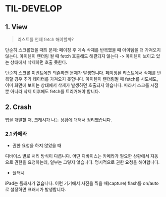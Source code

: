 # TIL-DEVELOP



## 1. View

> 리스트를 언제 fetch 해야할까? 

단순히 스크롤했을 때의 문제: 페이징 후 계속 삭제를 반복했을 때 아이템을 더 가져오지 않는다. 아이템이 렌더링 될 때 fetch 호출해도 해결되지 않는다 -> 아이템이 보이고 있는 상태에서 삭제하면 호출 못한다.


단순히 스크롤 이벤트에만 의존하면 문제가 발생합니다.
페이징된 리스트에서 삭제를 반복할 경우 추가 데이터를 가져오지 못합니다.
아이템이 렌더링될 때 fetch를 시도해도, 이미 화면에 보이는 상태에서 삭제가 발생하면 호출되지 않습니다. 
따라서 스크롤 시점뿐 아니라 삭제 이후에도 fetch를 트리거해야 합니다.

## 2. Crash 

앱을 개발할 때, 크래시가 나는 상황에 대해서 정리했습니다. 

### 2.1 카메라

* 권한 요청을 하지 않았을 때 

디바이스 별로 처리 방식이 다릅니다. 어떤 디바이스는 카메라가 필요한 상황에서 자동으로 권한을 요청하는데, 일부는 그렇지 않습니다. 명시적으로 권한 요청을 해야합니다.  

* 플래시 

iPad는 플래시가 없습니다. 이런 기기에서 사진을 찍을 때(capture) flash를 on/auto로 설정하면 크래시가 발생합니다. 
